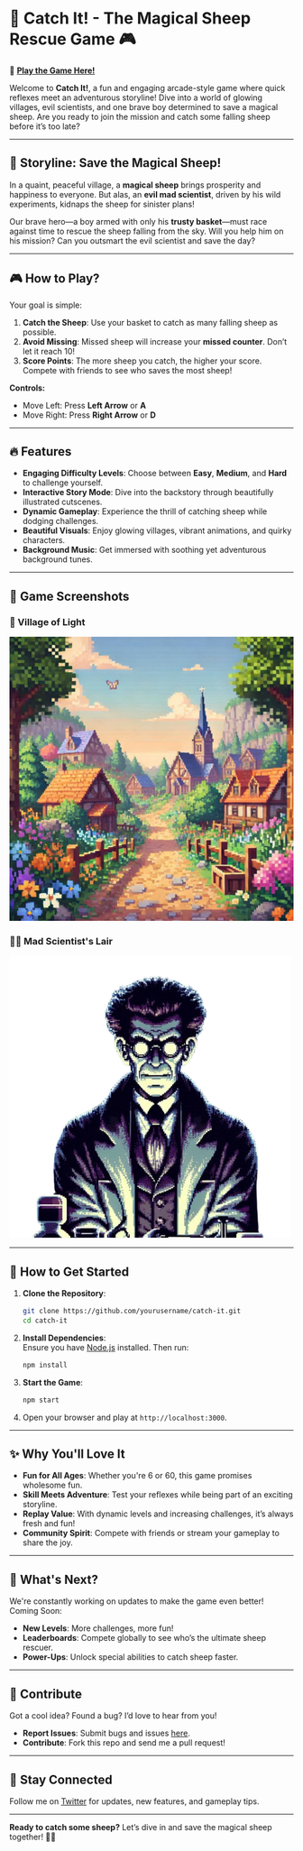 # 🐑 Catch It! - The Magical Sheep Rescue Game 🎮  

🔗 **[Play the Game Here!](https://playcatchit.netlify.app/)**  

Welcome to **Catch It!**, a fun and engaging arcade-style game where quick reflexes meet an adventurous storyline! Dive into a world of glowing villages, evil scientists, and one brave boy determined to save a magical sheep. Are you ready to join the mission and catch some falling sheep before it’s too late?  

---

## 🌟 Storyline: Save the Magical Sheep!  
In a quaint, peaceful village, a **magical sheep** brings prosperity and happiness to everyone. But alas, an **evil mad scientist**, driven by his wild experiments, kidnaps the sheep for sinister plans!  

Our brave hero—a boy armed with only his **trusty basket**—must race against time to rescue the sheep falling from the sky. Will you help him on his mission? Can you outsmart the evil scientist and save the day?  

---

## 🎮 How to Play?  
Your goal is simple:  
1. **Catch the Sheep**: Use your basket to catch as many falling sheep as possible.  
2. **Avoid Missing**: Missed sheep will increase your **missed counter**. Don’t let it reach 10!  
3. **Score Points**: The more sheep you catch, the higher your score. Compete with friends to see who saves the most sheep!  

**Controls:**  
- Move Left: Press **Left Arrow** or **A**  
- Move Right: Press **Right Arrow** or **D**  

---

## 🔥 Features  
- **Engaging Difficulty Levels**: Choose between **Easy**, **Medium**, and **Hard** to challenge yourself.  
- **Interactive Story Mode**: Dive into the backstory through beautifully illustrated cutscenes.  
- **Dynamic Gameplay**: Experience the thrill of catching sheep while dodging challenges.  
- **Beautiful Visuals**: Enjoy glowing villages, vibrant animations, and quirky characters.  
- **Background Music**: Get immersed with soothing yet adventurous background tunes.  

---

## 📸 Game Screenshots

### 🏡 Village of Light
![Village Screenshot](https://github.com/PrabhatChandraDwivedi/catch-it/blob/main/src/Assets/beautiful_village.png)

### 👨‍🔬 Mad Scientist's Lair
![Scientist Screenshot](https://github.com/PrabhatChandraDwivedi/catch-it/blob/main/src/Assets/mad_scientist.png)

---

## 🚀 How to Get Started  
1. **Clone the Repository**:  
   ```bash
   git clone https://github.com/yourusername/catch-it.git
   cd catch-it
   ```
2. **Install Dependencies**:  
   Ensure you have [Node.js](https://nodejs.org/) installed. Then run:  
   ```bash
   npm install
   ```
3. **Start the Game**:  
   ```bash
   npm start
   ```  
4. Open your browser and play at `http://localhost:3000`.  

---

## ✨ Why You'll Love It  
- **Fun for All Ages**: Whether you're 6 or 60, this game promises wholesome fun.  
- **Skill Meets Adventure**: Test your reflexes while being part of an exciting storyline.  
- **Replay Value**: With dynamic levels and increasing challenges, it’s always fresh and fun!  
- **Community Spirit**: Compete with friends or stream your gameplay to share the joy.  

---

## 🌟 What's Next?  
We're constantly working on updates to make the game even better!  
Coming Soon:  
- **New Levels**: More challenges, more fun!  
- **Leaderboards**: Compete globally to see who’s the ultimate sheep rescuer.  
- **Power-Ups**: Unlock special abilities to catch sheep faster.  

---

## 🙌 Contribute  
Got a cool idea? Found a bug? I’d love to hear from you!  
- **Report Issues**: Submit bugs and issues [here](https://github.com/PrabhatChandraDwivedi/catch-it/issues).  
- **Contribute**: Fork this repo and send me a pull request!  

---

## 💌 Stay Connected  
Follow me on [Twitter](https://x.com/maihudawn) for updates, new features, and gameplay tips.

---

**Ready to catch some sheep?** Let’s dive in and save the magical sheep together! 🐑✨